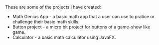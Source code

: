 These are some of the projects i have created:
- Math Genius App - a basic math app that a user can use to pratice or challenge their basic math skills.
- Button project - a micro bit project for buttons of a game-show like game.
- Calculator - a basic math calculator using JavaFX.
